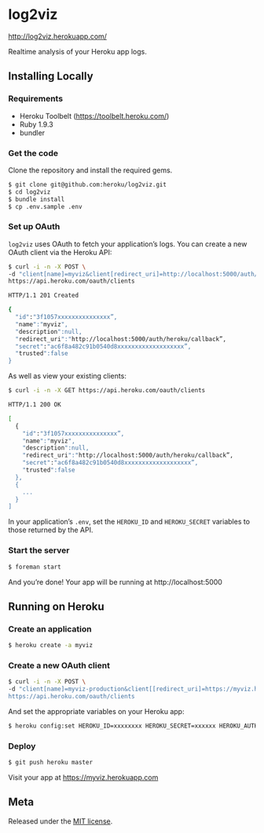 # log2viz

http://log2viz.herokuapp.com/

Realtime analysis of your Heroku app logs.

## Installing Locally

### Requirements

* Heroku Toolbelt (https://toolbelt.heroku.com/)
* Ruby 1.9.3
* bundler

### Get the code

Clone the repository and install the required gems.

```bash
$ git clone git@github.com:heroku/log2viz.git
$ cd log2viz
$ bundle install
$ cp .env.sample .env
```

### Set up OAuth

`log2viz` uses OAuth to fetch your application’s logs. You can create a new OAuth client via the Heroku API:

```bash
$ curl -i -n -X POST \
-d "client[name]=myviz&client[redirect_uri]=http://localhost:5000/auth/heroku/callback" \
https://api.heroku.com/oauth/clients

HTTP/1.1 201 Created

{
  "id":"3f1057xxxxxxxxxxxxxxx”,
  "name":"myviz",
  "description":null,
  "redirect_uri":"http://localhost:5000/auth/heroku/callback”,
  "secret":"ac6f8a482c91b0540d8xxxxxxxxxxxxxxxxxxx”,
  "trusted":false
}
```

As well as view your existing clients:

```bash
$ curl -i -n -X GET https://api.heroku.com/oauth/clients

HTTP/1.1 200 OK

[
  {
    "id":"3f1057xxxxxxxxxxxxxxx”,
    "name":"myviz",
    "description":null,
    "redirect_uri":"http://localhost:5000/auth/heroku/callback”,
    "secret":"ac6f8a482c91b0540d8xxxxxxxxxxxxxxxxxxx”,
    "trusted":false
  },
  {
    ...
  }
]
```

In your application’s `.env`, set the `HEROKU_ID` and `HEROKU_SECRET` variables to those returned by the API.

### Start the server

```bash
$ foreman start
```

And you’re done! Your app will be running at http://localhost:5000

## Running on Heroku

### Create an application

```bash
$ heroku create -a myviz
```

### Create a new OAuth client

```bash
$ curl -i -n -X POST \
-d "client[name]=myviz-production&client[[redirect_uri]=https://myviz.herokuapp.com/auth/heroku/callback” \
https://api.heroku.com/oauth/clients
```

And set the appropriate variables on your Heroku app:

```bash
$ heroku config:set HEROKU_ID=xxxxxxxx HEROKU_SECRET=xxxxxx HEROKU_AUTH_URL=https://id.heroku.com
```

### Deploy

```bash
$ git push heroku master
```

Visit your app at https://myviz.herokuapp.com

## Meta

Released under the [MIT license](http://www.opensource.org/licenses/mit-license.php).
